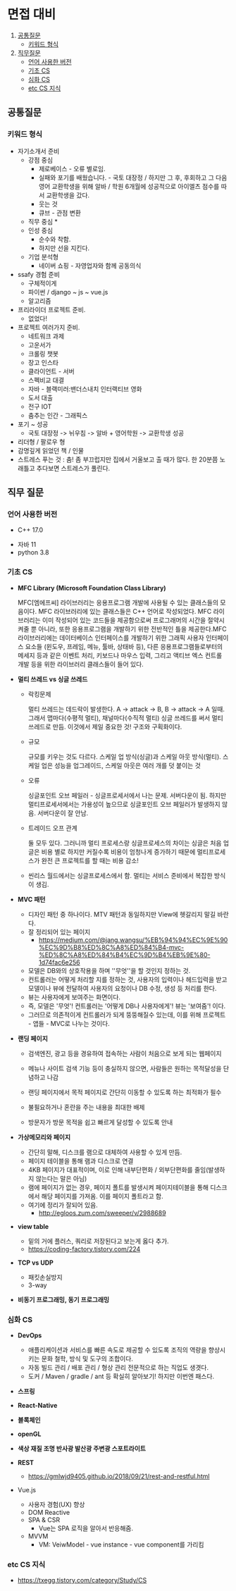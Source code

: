 # 면접 대비

1. [공통질문](#공통질문)
   * [키워드 형식](#키워드-형식)
2. [직무질문](#직무질문)
   * [언어 사용한 버전](#언어-사용한-버전)
   * [기초 CS](#기초-CS)
   * [심화 CS](#심화-CS)
   * [etc CS 지식](#etc-CS-지식)



## 공통질문

### 키워드 형식

* 자기소개서 준비
  * 강점 중심
    * 제로베이스 - 오류 별로임.
    * 실패와 포기를 배웠습니다. - 국토 대장정 / 하지만 그 후, 후회하고 그 다음 영어 교환학생을 위해 알바 / 학원 6개월에 성공적으로 아이엘츠 점수를 따서 교환학생을 갔다.
    * 웃는 것
    * 큐브 - 관점 변환
  * 직무 중심
    * 
  * 인성 중심
    * 순수와 착함.
    * 하지만 선을 지킨다.
  * 기업 분석형
    * 네이버 쇼핑 - 자영업자와 함께 공동의식
* ssafy  경험 준비
  * 구체적이게
  * 파이썬 / django ~  js ~ vue.js
  * 알고리즘
* 프리라이더 프로젝트 준비.
  * 없었다!
* 프로젝트 여러가지 준비.
  * 네트워크 과제
  * 고운서가
  * 크롤링 챗봇
  * 장고 인스타
  * 클라이언트 - 서버
  * 스펙비교 대결
  * 자바 - 블랙미러:밴더스내치 인터랙티브 영화
  * 도서 대출
  * 전구 IOT
  * 춤추는 인간 - 그래픽스
* 포기 ~ 성공
  * 국토 대장정 -> 뉘우침 -> 알바 + 영어학원 -> 교환학생 성공
* 리더형 / 팔로우 형
* 감명깊게 읽었던 책 / 인물
* 스트레스 푸는 것 : 춤! 좀 부끄럽지만 집에서 거울보고 출 때가 많다. 한 20분쯤 노래틀고 추다보면 스트레스가 풀린다.



## 직무 질문

### 언어 사용한 버전

* C++ 17.0

- 자바 11
- python 3.8



### 기초 CS

* **MFC Library (Microsoft Foundation Class Library)**

  MFC[엠에프씨] 라이브러리는 응용프로그램 개발에 사용될 수 있는 클래스들의 모음이다. MFC 라이브러리에 있는 클래스들은 C++ 언어로 작성되었다. MFC 라이브러리는 이미 작성되어 있는 코드들을 제공함으로써 프로그래머의 시간을 절약시켜줄 뿐 아니라, 또한 응용프로그램을 개발하기 위한 전반적인 틀을 제공한다.MFC 라이브러리에는 데이터베이스 인터페이스를 개발하기 위한 그래픽 사용자 인터페이스 요소들 (윈도우, 프레임, 메뉴, 툴바, 상태바 등), 다른 응용프로그램들로부터의 메세지 등과 같은 이벤트 처리, 키보드나 마우스 입력, 그리고 액티브 엑스 컨트롤 개발 등을 위한 라이브러리 클래스들이 들어 있다.

* **멀티 쓰레드 vs 싱글 쓰레드**

  * 락킹문제

    멀티 쓰레드는 데드락이 발생한다. A -> attack -> B, B -> attack -> A 일때. 그래서 맵마다(수평적 멀티), 채널마다(수직적 멀티) 싱글 쓰레드를 써서 멀티 쓰레드로 만듬. 이것에서 제일 중요한 것! 구조와 구획화이다.

  * 규모

    규모를 키우는 것도 다르다. 스케일 업 방식(싱글)과 스케일 아웃 방식(멀티). 스케일 업은 성능을 업그레이드, 스케일 아웃은 여러 개를 덧 붙이는 것

  * 오류

    싱글포인트 오브 페일러 - 싱글프로세서에서 나는 문제. 서버다운이 됨. 하지만 멀티프로세서에서는 가용성이 높으므로 싱글포인트 오브 페일러가 발생하지 않음. 서버다운이 잘 안남.

  * 트레이드 오프 관계

    둘 모두 있다. 그러니까 멀티 프로세스랑 싱글프로세스의 차이는 싱글은 처음 업글은 비용 별로 하지만 커질수록 비용이 엄청나게 증가하기 때문에 멀티프로세스가 완전 큰 프로젝트를 할 때는 비용 감소!

  * 씬리스 월드에서는 싱글프로세스에서 함. 멀티는 서비스 준비에서 복잡한 방식이 생김.

* **MVC 패턴**

  * 디자인 패턴 중 하나이다. MTV 패턴과 동일하지만 View에 헷갈리지 말길 바란다.
  * 잘 정리되어 있는 페이지
    * https://medium.com/@jang.wangsu/%EB%94%94%EC%9E%90%EC%9D%B8%ED%8C%A8%ED%84%B4-mvc-%ED%8C%A8%ED%84%B4%EC%9D%B4%EB%9E%80-1d74fac6e256
  * 모델은 DB와의 상호작용을 하며 ''무엇''을 할 것인지 정하는 것.
  * 컨트롤러는 어떻게 처리할 지를 정하는 것, 사용자의 입력이나 헤드입력을 받고 모델이나 뷰에 전달하여 사용자의 요청이나 DB 수정, 생성 등 처리를 한다.
  * 뷰는 사용자에게 보여주는 화면이다.
  * 즉, 모델은 '무엇'! 컨트롤러는 '어떻게 DB나 사용자에게'! 뷰는 '보여줌'! 이다.
  * 그러므로 의존적이게 컨트롤러가 되게 뚱뚱해질수 있는데, 이를 위해 프로젝트 - 앱들 - MVC로 나누는 것이다.

* **랜딩 페이지**

  * 검색엔진, 광고 등을 경유하여 접속하는 사람이 처음으로 보게 되는 웹페이지

  * 메뉴나 사이트 검색 기능 등이 충실하지 않으면, 사람들은 원하는 목적달성을 단념하고 나감

  * 랜딩 페이지에서 목적 페이지로 간단히 이동할 수 있도록 하는 최적화가 필수

  * 불필요하거나 혼란을 주는 내용을 최대한 배제
  * 방문자가 방문 목적을 쉽고 빠르게 달성할 수 있도록 안내

* **가상메모리와 페이지**

  * 간단히 말해, 디스크를 램으로 대체하여 사용할 수 있게 만듬.
  * 페이지 테이블을 통해 램과 디스크로 연결
  * 4KB 페이지가 대표적이며, 이로 인해 내부단편화 / 외부단편화를 줄임(발생하지 않는다는 말은 아님)
  * 램에 페이지가 없는 경우, 페이지 폴트를 발생시켜 페이지테이블을 통해 디스크에서 해당 페이지를 가져옴. 이를 페이지 폴트라고 함.
  * 여기에 정리가 잘되어 있음.
    * http://egloos.zum.com/sweeper/v/2988689

* **view table**

  * 밑의 거에 플러스, 쿼리로 저장된다고 보는게 옳다 추가.
  * https://coding-factory.tistory.com/224

* **TCP vs UDP**

  * 패킷손실방지
  * 3-way

* **비동기 프로그래밍, 동기 프로그래밍**



### 심화 CS

* **DevOps**
  * 애플리케이션과 서비스를 빠른 속도로 제공할 수 있도록 조직의 역량을 향상시키는 문화 철학, 방식 및 도구의 조합이다.
  * 자동 빌드 관리 / 배포 관리 / 형상 관리 전문적으로 하는 직업도 생겻다.
  * 도커 / Maven / gradle / ant 등 확실히 알아보기! 하지만 이번엔 패스다.
* **스프링**
* **React-Native**
* **블록체인**
* **openGL**
* **색상 재질 조명 반사광 발산광 주변광 스포트라이트**
* **REST**
  * https://gmlwjd9405.github.io/2018/09/21/rest-and-restful.html

* Vue.js
  * 사용자 경험(UX) 향상
  * DOM Reactive
  * SPA & CSR
    * Vue는 SPA 로직을 알아서 반응해줌.
  * MVVM
    * VM: VeiwModel - vue instance - vue component를 가리킴



### etc CS 지식

* https://txegg.tistory.com/category/Study/CS

